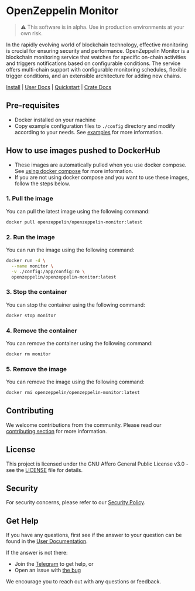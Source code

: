 # OpenZeppelin Monitor

> ⚠️ This software is in alpha. Use in production environments at your own risk.

In the rapidly evolving world of blockchain technology, effective monitoring is crucial for ensuring security and performance. OpenZeppelin Monitor is a blockchain monitoring service that watches for specific on-chain activities and triggers notifications based on configurable conditions. The service offers multi-chain support with configurable monitoring schedules, flexible trigger conditions, and an extensible architecture for adding new chains.

[Install](https://docs.openzeppelin.com/monitor#getting_started) | [User Docs](https://docs.openzeppelin.com/monitor) | [Quickstart](https://docs.openzeppelin.com/monitor/quickstart) | [Crate Docs](https://docs.openzeppelin.com/monitor/rust_docs/doc/openzeppelin_monitor/)

## Pre-requisites

- Docker installed on your machine
- Copy example configuration files to `./config` directory and modify according to your needs. See [examples](https://docs.openzeppelin.com/monitor/quickstart#examples) for more information.

## How to use images pushed to DockerHub

- These images are automatically pulled when you use docker compose. See [using docker compose](https://docs.openzeppelin.com/monitor#run_with_docker) for more information.
- If you are not using docker compose and you want to use these images, follow the steps below.

### 1. Pull the image

You can pull the latest image using the following command:

```bash
docker pull openzeppelin/openzeppelin-monitor:latest
```

### 2. Run the image

You can run the image using the following command:

```bash
docker run -d \
  --name monitor \
  -v ./config:/app/config:ro \
  openzeppelin/openzeppelin-monitor:latest
```

### 3. Stop the container

You can stop the container using the following command:

```bash
docker stop monitor
```

### 4. Remove the container

You can remove the container using the following command:

```bash
docker rm monitor
```

### 5. Remove the image

You can remove the image using the following command:

```bash
docker rmi openzeppelin/openzeppelin-monitor:latest
```

## Contributing

We welcome contributions from the community. Please read our [contributing section](https://github.com/OpenZeppelin/openzeppelin-monitor/?tab=readme-ov-file#contributing) for more information.

## License

This project is licensed under the GNU Affero General Public License v3.0 - see the [LICENSE](https://github.com/OpenZeppelin/openzeppelin-monitor/blob/main/LICENSE) file for details.

## Security

For security concerns, please refer to our [Security Policy](https://github.com/OpenZeppelin/openzeppelin-monitor/blob/main/SECURITY.md).

## Get Help

If you have any questions, first see if the answer to your question can be found in the [User Documentation](https://docs.openzeppelin.com/monitor).

If the answer is not there:

- Join the [Telegram](https://t.me/openzeppelin_tg/4) to get help, or
- Open an issue with [the bug](https://github.com/openzeppelin/openzeppelin-monitor/issues/new?assignees=&labels=T-bug%2CS-needs-triage&projects=&template=bug.yml)

We encourage you to reach out with any questions or feedback.
